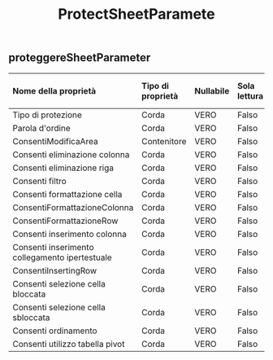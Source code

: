 ﻿---
title: ProtectSheetParamete
second_title: Aspose.Cells Cloud Documen
type: docs
url: /it/specification/model/protectsheetparameter/
description: "Aspose.Cells Specifica del modello cloud: ProtectSheetParameter. Gestisci facilmente Excel e altri fogli di calcolo con funzionalità come apertura, generazione, modifica, divisione, unione, confronto e conversione"
kwords: Excel, Office, Foglio di calcolo, Cloud REST API, ProtectSheetParameter
weight: 50
---
## **proteggereSheetParameter**

 

| Nome della proprietà| Tipo di proprietà| Nullabile| Sola lettura| Valore di default| Descrizione|
|:- |:- |:- |:- |:- |:- |
| Tipo di protezione| Corda| VERO| Falso|||
| Parola d'ordine| Corda| VERO| Falso|||
| ConsentiModificaArea| Contenitore| VERO| Falso|||
| Consenti eliminazione colonna| Corda| VERO| Falso|||
| Consenti eliminazione riga| Corda| VERO| Falso|||
| Consenti filtro| Corda| VERO| Falso|||
| Consenti formattazione cella| Corda| VERO| Falso|||
| ConsentiFormattazioneColonna| Corda| VERO| Falso|||
| ConsentiFormattazioneRow| Corda| VERO| Falso|||
| Consenti inserimento colonna| Corda| VERO| Falso|||
| Consenti inserimento collegamento ipertestuale| Corda| VERO| Falso|||
| ConsentiInsertingRow| Corda| VERO| Falso|||
| Consenti selezione cella bloccata| Corda| VERO| Falso|||
| Consenti selezione cella sbloccata| Corda| VERO| Falso|||
| Consenti ordinamento| Corda| VERO| Falso|||
| Consenti utilizzo tabella pivot| Corda| VERO| Falso|||

